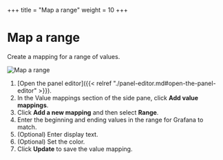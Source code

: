 +++
title = "Map a range"
weight = 10
+++

# Map a range

Create a mapping for a range of values.

![Map a range](/static/img/docs/value-mappings/map-range-8-0.png)

1. [Open the panel editor]({{< relref "./panel-editor.md#open-the-panel-editor" >}}).
1. In the Value mappings section of the side pane, click **Add value mappings**.
1. Click **Add a new mapping** and then select **Range**.
1. Enter the beginning and ending values in the range for Grafana to match.
1. (Optional) Enter display text.
1. (Optional) Set the color.
1. Click **Update** to save the value mapping.